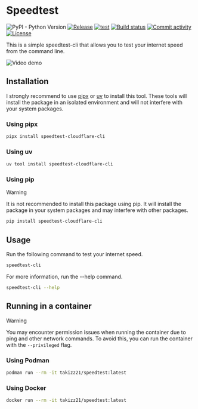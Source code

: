 # Speedtest

![PyPI - Python Version](https://img.shields.io/pypi/pyversions/speedtest-cli-cloudlfare)
[![Release](https://img.shields.io/github/v/release/takitsu21/speedtest)](https://img.shields.io/github/v/release/takitsu21/speedtest)
[![test](https://github.com/takitsu21/speedtest/actions/workflows/test.yml/badge.svg?branch=main)](https://github.com/takitsu21/speedtest/actions/workflows/test.yml)
[![Build status](https://img.shields.io/github/actions/workflow/status/takitsu21/speedtest/main.yml?branch=main)](https://github.com/takitsu21/speedtest/actions/workflows/main.yml?query=branch%3Amain)
[![Commit activity](https://img.shields.io/github/commit-activity/m/takitsu21/speedtest)](https://img.shields.io/github/commit-activity/m/takitsu21/speedtest)
[![License](https://img.shields.io/github/license/takitsu21/speedtest)](https://img.shields.io/github/license/takitsu21/speedtest)

This is a simple speedtest-cli that allows you to test your internet speed from the command line.

![Video demo](img/demo.gif)

## Installation

I strongly recommend to use [pipx](https://github.com/pypa/pipx/tree/main) or [uv](https://github.com/astral-sh/uv) to install this tool.
These tools will install the package in an isolated environment and will not interfere with your system packages.

### Using pipx
```bash
pipx install speedtest-cloudflare-cli
```

### Using uv
```bash
uv tool install speedtest-cloudflare-cli
```

### Using pip
> [!WARNING]
>
> It is not recommended to install this package using pip. It will install the package in your system packages and may interfere with other packages.

```bash
pip install speedtest-cloudflare-cli
```

## Usage

Run the following command to test your internet speed.

```bash
speedtest-cli
```

For more information, run the --help command.
```bash
speedtest-cli --help
```

## Running in a container

> [!WARNING]
>
> You may encounter permission issues when running the container due to ping and other network commands. To avoid this, you can run the container with the `--privileged` flag.

### Using Podman

```bash
podman run --rm -it takizz21/speedtest:latest
```

### Using Docker

```bash
docker run --rm -it takizz21/speedtest:latest
```
